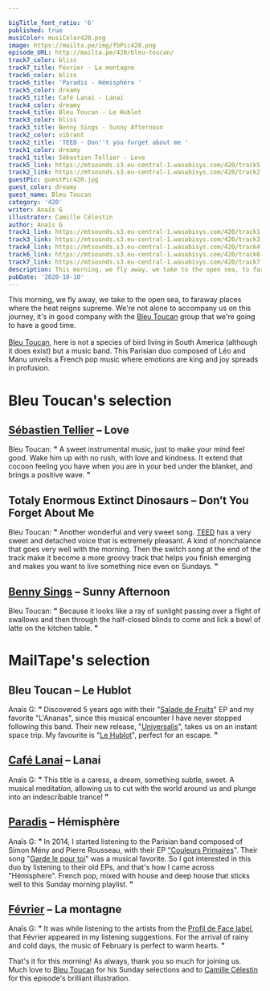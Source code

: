 ```yaml
---

bigTitle_font_ratio: '6'
published: true
musiColor: musiColor420.png
image: https://mailta.pe/img/fbPic420.png
episode_URL: http://mailta.pe/420/bleu-toucan/
track7_color: bliss
track7_title: Février - La montagne
track6_color: bliss
track6_title: 'Paradis - Hémisphère '
track5_color: dreamy
track5_title: Café Lanai - Lanai
track4_color: dreamy
track4_title: Bleu Toucan - Le Hublot
track3_color: bliss
track3_title: Benny Sings - Sunny Afternoon
track2_color: vibrant
track2_title: 'TEED - Don''t you forget about me '
track1_color: dreamy
track1_title: Sébastien Tellier - Love
track5_link: https://mtsounds.s3.eu-central-1.wasabisys.com/420/track5.mp3
track2_link: https://mtsounds.s3.eu-central-1.wasabisys.com/420/track2.mp3
guestPic: guestPic420.jpg
guest_color: dreamy
guest_name: Bleu Toucan
category: '420'
writer: Anaïs G
illustrator: Camille Célestin
author: Anaïs G
track1_link: https://mtsounds.s3.eu-central-1.wasabisys.com/420/track1.mp3
track3_link: https://mtsounds.s3.eu-central-1.wasabisys.com/420/track3.mp3
track4_link: https://mtsounds.s3.eu-central-1.wasabisys.com/420/track4.mp3
track6_link: https://mtsounds.s3.eu-central-1.wasabisys.com/420/track6.mp3
track7_link: https://mtsounds.s3.eu-central-1.wasabisys.com/420/track7.mp3
description: This morning, we fly away, we take to the open sea, to faraway places where the heat reigns supreme. We're not alone to accompany us on this journey, it's in good company with the Bleu Toucan group that we're going to have a good time.
pubDate: '2020-10-10'
---
```


This morning, we fly away, we take to the open sea, to faraway places where the heat reigns supreme. We're not alone to accompany us on this journey, it's in good company with the [Bleu Toucan](https://soundcloud.com/bleutoucan) group that we're going to have a good time.
<br><br>
[Bleu Toucan](https://www.facebook.com/bleutoucan/), here is not a species of bird living in South America (although it does exist) but a music band. This Parisian duo composed of Léo and Manu unveils a French pop music where emotions are king and joy spreads in profusion.



# Bleu Toucan's selection

## [Sébastien Tellier](https://www.facebook.com/sebastientellierofficial) – Love
Bleu Toucan: **"** A sweet instrumental music, just to make your mind feel good. Wake him up with no rush, with love and kindness. It extend that cocoon feeling you have when you are in your bed under the blanket, and brings a positive wave. **"** 

## Totaly Enormous Extinct Dinosaurs – Don’t You Forget About Me
Bleu Toucan: **"** Another wonderful and very sweet song. [TEED](https://www.facebook.com/totallyenormousextinctdinosaurs/) has a very sweet and detached voice that is extremely pleasant. A kind of nonchalance that goes very well with the morning. Then the switch song at the end of the track make it become a more groovy track that helps you finish emerging and makes you want to live something nice even on Sundays. **"** 

## [Benny Sings](https://www.bennysings.com/) – Sunny Afternoon
Bleu Toucan: **"** Because it looks like a ray of sunlight passing over a flight of swallows and then through the half-closed blinds to come and lick a bowl of latte on the kitchen table. **"** 


# MailTape's selection

## Bleu Toucan – Le Hublot
Anaïs G: **"** Discovered 5 years ago with their "[Salade de Fruits](https://soundcloud.com/bleutoucan/sets/salade-de-fruits)" EP and my favorite "L'Ananas", since this musical encounter I have never stopped following this band. Their new release, "[Universalis](https://soundcloud.com/bleutoucan/sets/universalis-2)", takes us on an instant space trip. My favourite is "[Le Hublot](https://www.youtube.com/watch?v=MFsUrsjvpd4)", perfect for an escape. **"** 

## [Café Lanai](https://soundcloud.com/yourcafelanai) – Lanai
Anaïs G: **"** This title is a caress, a dream, something subtle, sweet. A musical meditation, allowing us to cut with the world around us and plunge into an indescribable trance! **"** 

## [Paradis](https://soundcloud.com/paradisfm) – Hémisphère
Anaïs G: **"** In 2014, I started listening to the Parisian band composed of Simon Mény and Pierre Rousseau, with their EP ["Couleurs Primaires](https://soundcloud.com/paradisfm/sets/couleurs-primaires)". Their song "[Garde le pour toi](https://www.youtube.com/watch?v=kWhR0RMcdfw)" was a musical favorite. So I got interested in this duo by listening to their old EPs, and that's how I came across "Hémisphère". French pop, mixed with house and deep house that sticks well to this Sunday morning playlist. **"** 

## [Février](https://soundcloud.com/fevrierfm) – La montagne
Anaïs G: **"** It was while listening to the artists from the [Profil de Face label](https://soundcloud.com/profildeface), that Février appeared in my listening suggestions. For the arrival of rainy and cold days, the music of February is perfect to warm hearts. **"** 


That's it for this morning! As always, thank you so much for joining us. Much love to [Bleu Toucan](https://soundcloud.com/bleutoucan) for his Sunday selections and to [Camille Célestin](https://www.instagram.com/bravocamo/) for this episode's brilliant illustration.
